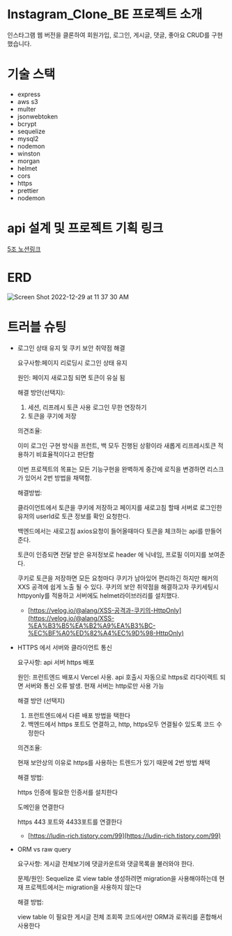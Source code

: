 # Instagram_Clone_BE 프로젝트 소개
인스타그램 웹 버전을 클론하여 회원가입, 로그인, 게시글, 댓글, 좋아요 CRUD를 구현했습니다.

# 기술 스택
* express
* aws s3
* multer
* jsonwebtoken
* bcrypt
* sequelize
* mysql2
* nodemon
* winston
* morgan
* helmet
* cors
* https
* prettier
* nodemon

# api 설계 및 프로젝트 기획 링크 
[5조 노션링크](https://www.notion.so/subinbaek/5-SA-936a956e52ce4e918c568ce0e0e50e2e)

# ERD 
![Screen Shot 2022-12-29 at 11 37 30 AM](https://user-images.githubusercontent.com/116314838/209896071-81686aa1-62c9-4cd3-a72d-31d0f313307f.png)

# 트러블 슈팅 
- 로그인 상태 유지 및 쿠키 보안 취약점 해결
    
    요구사항:페이지 리로딩시 로그인 상태 유지
    
    원인: 페이지 새로고침 되면 토큰이 유실 됨 
    
    해결 방안(선택지):
    
    1. 세션, 리프레시 토큰 사용 로그인 무한 연장하기 
    2. 토큰을 쿠기에 저장
    
    의견조율:
    
    이미 로그인 구현 방식을 프런트, 백 모두 진행된 상황이라 새롭게 리프레시토큰 적용하기 비효율적이다고 판단함
    
    이번 프로젝트의 목표는 모든 기능구현을 완벽하게 중간에 로직을 변경하면 리스크가 있어서 2번 방법을 채택함. 
    
    해결방법:
    
    클라이언트에서 토큰을 쿠키에 저장하고 페이지를 새로고침 할때 서버로 로그인한 유저의 userId로 토큰 정보를 확인 요청한다. 
    
    백엔드에서는 새로고침 axios요청이 들어올때마다 토큰을 체크하는 api를 만들어 준다. 
    
    토큰이 인증되면 전달 받은 유저정보로 header 에 닉네임, 프로필 이미지를 보여준다.
    
    쿠키로 토큰을 저장하면 모든 요청마다 쿠키가 남아있어 편리하긴 하지만 해커의 XXS 공격에 쉽게 노출 될 수 있다. 쿠키의 보안 취약점을 해결하고자 쿠키세팅시 httpyonly를 적용하고 서버에도 helmet라이브러리를 설치했다. 
    
    - [https://velog.io/@alang/XSS-공격과-쿠키의-HttpOnly](https://velog.io/@alang/XSS-%EA%B3%B5%EA%B2%A9%EA%B3%BC-%EC%BF%A0%ED%82%A4%EC%9D%98-HttpOnly)
- HTTPS 에서 서버와 클라이언트 통신
    
    요구사항: api 서버 https 배포  
    
    원인: 프런트엔드 배포시 Vercel 사용. api 호출시 자동으로 https로 리다이렉트 되면 서버와 통신 오류 발생. 현재 서버는 http로만 사용 가능 
    
    해결 방안 (선택지)
    
    1. 프런트엔드에서 다른 배포 방법을 택한다
    2. 백엔드에서 https 포트도 연결하고, http, https모두 연결될수 있도록 코드 수정한다
    
    의견조율:
    
    현재 보안상의 이유로 https를 사용하는 트렌드가 있기 때문에 2번 방법 채택 
    
    해결 방법: 
    
    https 인증에 필요한 인증서를 설치한다
    
    도메인을 연결한다 
    
    https 443 포트와 4433포트를 연결한다 
    
    - [https://ludin-rich.tistory.com/99](https://ludin-rich.tistory.com/99)
- ORM vs raw query
    
    요구사항: 게시글 전체보기에 댓글카운트와 댓글목록을 불러와야 한다. 
    
    문제/원인: Sequelize 로 view table 생성하려면 migration을 사용해야하는데 현재 프로젝트에서는 migration을 사용하지 않는다
    
    해결 방법:
    
    view table 이 필요한 게시글 전체 조회쪽 코드에서만 ORM과 로쿼리를 혼합해서 사용한다
